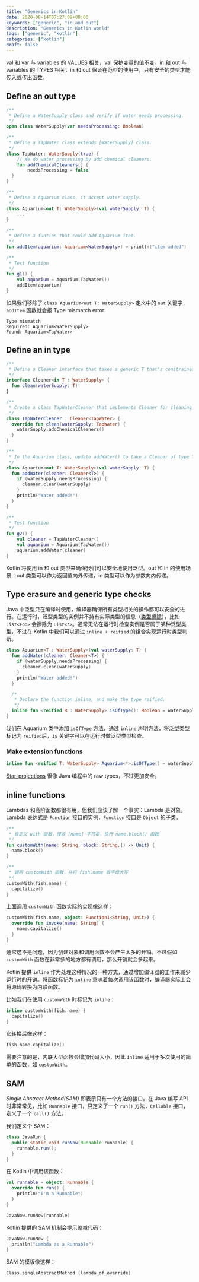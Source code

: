 ```yaml
---
title: "Generics in Kotlin"
date: 2020-08-14T07:27:09+08:00
keywords: ["generic", "in and out"]
description: "Generics in Kotlin world"
tags: ["generic", "kotlin"]
categories: ["kotlin"]
draft: false
---
```


val 和 var 与 variables 的 VALUES 相关，val 保护变量的值不变。in 和 out 与 variables 的 TYPES 相关，in 和 out 保证在范型的使用中，只有安全的类型才能传入或传出函数。

<!--more-->

## Define an out type

``` kotlin
/**
 * Define a WaterSupply class and verify if water needs processing.
 */
open class WaterSupply(var needsProcessing: Boolean)

/**
 * Define a TapWater class extends [WaterSupply] class.
 */
class TapWater: WaterSupply(true) {
    // We do water processing by add chemical cleaners.
    fun addChemicalCleaners() {
        needsProcessing = false
  }
}

/**
 * Define a Aquarium class, it accept water supply.
 */
class Aquarium<out T: WaterSupply>(val waterSupply: T) {
    ...
}

/**
 * Define a funtion that could add Aquarium item.
 */
fun addItem(aquarium: Aquarium<WaterSupply>) = println("item added")

/**
 * Test function
 */
fun g1() {
    val aquarium = Aquarium(TapWater())
    addItem(aquarium)
}
```

如果我们移除了 `class Aquarium<out T: WaterSupply>` 定义中的 `out` 关键字，`addItem` 函数就会报 Type mismatch error:

``` error
Type mismatch
Required: Aquarium<WaterSupply>
Found: Aquarium<TapWater>
```

## Define an in type

``` kotlin
/**
 * Define a Cleaner interface that takes a generic T that's constrained to WaterSupply.Since it is only used as an argument to clean(), we can make it an in paramter.
 */
interface Cleaner<in T : WaterSupply> {
  fun clean(waterSupply: T)
}

/**
 * Create a class TapWaterCleaner that implements Cleaner for cleaning TapWater by adding chemicals
 */
class TapWaterCleaner : Cleaner<TapWater> {
  override fun clean(waterSupply: TapWater) {
    waterSupply.addChemicalCleaners()
  }
}

/**
 * In the Aquarium class, update addWater() to take a Cleaner of type T, and clean the water before adding it.
 */
class Aquarium<out T: WaterSupply>(val waterSupply: T) {
  fun addWater(cleaner: Cleaner<T>) {
    if (waterSupply.needsProcessing) {
      cleaner.clean(waterSupply)
    }
    println("Water added!")
  }
}

/**
 * Test function
 */
fun g2() {
    val cleaner = TapWaterCleaner()
    val aquarium = Aquarium(TapWater())
    aquarium.addWater(cleaner)
}
```

Kotlin 将使用 in 和 out 类型来确保我们可以安全地使用泛型。out 和 in 的使用场景：out 类型可以作为返回值向外传递，in 类型可以作为参数向内传递。

## Type erasure and generic type checks

Java 中泛型只在编译时使用，编译器确保所有类型相关的操作都可以安全的进行。在运行时，泛型类型的实例并不持有实际类型的信息（[类型擦除][erasure]），比如 `List<Foo>` 会擦除为 `List<*>`。通常无法在运行时检查实例是否属于某种泛型类型，不过在 Kotlin 中我们可以通过 `inline + reified` 的组合实现运行时类型判断。

``` kotlin
class Aquarium<T : WaterSupply>(val waterSupply: T) {
  fun addWater(cleaner: Cleaner<T>) {
    if (waterSupply.needsProcessing) {
      cleaner.clean(waterSupply)
    }
    println("Water added!")
  }

  /*
   * Declare the function inline, and make the type reified.
   */
  inline fun <reified R : WaterSupply> isOfType(): Boolean = waterSupply is R
}
```

我们在 Aquarium 类中添加 `isOfType` 方法，通过 `inline` 声明方法，将泛型类型标记为 `reified`后，`is` 关键字可以在运行时做泛型类型检查。

### Make extension functions

``` kotlin
inline fun <reified T: WaterSupply> Aquarium<*>.isOfType() = waterSupply is T
```

[Star-projections][sp] 很像 Java 编程中的 raw types，不过更加安全。

## inline functions

Lambdas 和高阶函数都很有用，但我们应该了解一个事实：Lambda 是对象。Lambda 表达式是 `Function` 接口的实例，`Function` 接口是 `Object` 的子类。

``` kotlin
/**
 * 自定义 with 函数，接收 [name] 字符串，执行 name.block() 函数
 */
fun customWith(name: String, block: String.() -> Unit) {
  name.block()
}

/**
 * 调用 customWith 函数，并将 fish.name 首字母大写
 */
customWith(fish.name) {
  capitalize()
}
```

上面调用 `customWith` 函数实际的实现像这样：

``` kotlin
customWith(fish.name, object: Function1<String, Unit>) {
  override fun invoke(name: String) {
    name.capitalize()
  }
}
```

通常这不是问题，因为创建对象和调用函数不会产生太多的开销。不过假如 `customWith` 函数在非常多的地方都有调用，那么开销就会多起来。

Kotlin 提供 `inline` 作为处理这种情况的一种方式，通过增加编译器的工作来减少运行时的开销。将函数标记为 `inline` 意味着每次调用该函数时，编译器实际上会将源码转换为内联函数。

比如我们在使用 `customWith` 时标记为 `inline`：

``` kotlin
inline customWith(fish.name) {
  capitalize()
}
```

它转换后像这样：

``` kotlin
fish.name.capitalize()
```

需要注意的是，内联大型函数会增加代码大小，因此 `inline` 适用于多次使用的简单的函数，如 `customWith`。

## SAM

*Single Abstract Method(SAM)* 即表示只有一个方法的接口。在 Java 编写 API 时非常常见，比如 `Runnable` 接口，只定义了一个 `run()` 方法，`Callable` 接口，定义了一个 `call()` 方法。

我们定义个 SAM：

``` java
class JavaRun {
  public static void runNow(Runnable runnable) {
    runnable.run();
  }
}
```

在 Kotlin 中调用该函数：

``` kotlin
val runnable = object: Runnable {
  override fun run() {
    println("I'm a Runnable")
  }
}

JavaNow.runNow(runnable)
```

Kotlin 提供的 SAM 机制会提示缩减代码：

``` kotlin
JavaNow.runNow {
  println("Lambda as a Runnable")
}
```

SAM 的模版像这样：

``` kotlin
Class.singleAbstractMethod {lambda_of_override}
```

[erasure]:https://kotlinlang.org/docs/reference/typecasts.html#type-erasure-and-generic-type-checks
[sp]:https://kotlinlang.org/docs/reference/generics.html#star-projections
[ie]:https://codelabs.developers.google.com/codelabs/kotlin-bootcamp-sams/#5
